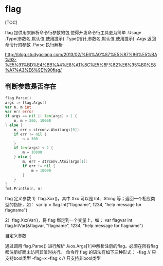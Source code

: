 # flag

[TOC]

flag 提供用来解析命令行参数的包,使得开发命令行工具更为简单
    .Usage
    .Type(参数名,默认值,使用提示)
    .Type(指针,参数名,默认值,使用提示)
    .Args 返回命令行的参数
    .Parse 执行解析
    
<http://blog.studygolang.com/2013/02/%E6%A0%87%E5%87%86%E5%BA%93-%E5%91%BD%E4%BB%A4%E8%A1%8C%E5%8F%82%E6%95%B0%E8%A7%A3%E6%9E%90flag/>

## 判断参数是否存在

```go
flag.Parse()
args := flag.Args()
var n, m int
var err error
if args == nil || len(args) < 1 {
    n, m = 300, 10000
} else {
    n, err = strconv.Atoi(args[0])
    if err != nil {
        n = 300
    }
    if len(args) < 2 {
        m = 10000
    } else {
        m, err = strconv.Atoi(args[1])
        if err != nil {
            m = 10000
        }
    }
}
fmt.Println(n, m)
```


flag
定义参数
1）flag.Xxx()，其中 Xxx 可以是 Int、String 等；返回一个相应类型的指针，如：
var ip = flag.Int("flagname", 1234, "help message for flagname")

2）flag.XxxVar()，将 flag 绑定到一个变量上，如：
var flagvar int
flag.IntVar(&flagvar, "flagname", 1234, "help message for flagname")

自定义参数



通过调用 flag.Parse() 进行解析
从os.Args[1:]中解析注册的flag。必须在所有flag都注册好而未访问其值时执行。
命令行 flag 的语法有如下三种形式：
    -flag // 只支持bool类型
    -flag=x
    -flag x // 只支持非bool类型